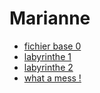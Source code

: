# Marianne

* [fichier base 0](./base_0.html)
* [labyrinthe 1](./labyrinthe.html)
* [labyrinthe 2](./labyrinthe_2.html)
* [what a mess !](./bazar_obj.html)